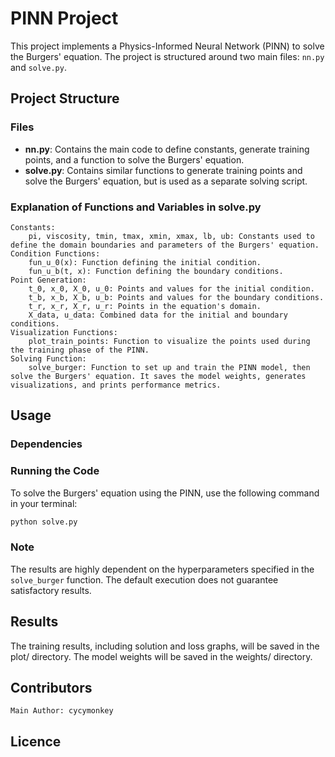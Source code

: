 # PINN Project

This project implements a Physics-Informed Neural Network (PINN) to solve the Burgers' equation. The project is structured around two main files: `nn.py` and `solve.py`.

## Project Structure

### Files

- **nn.py**: Contains the main code to define constants, generate training points, and a function to solve the Burgers' equation.
- **solve.py**: Contains similar functions to generate training points and solve the Burgers' equation, but is used as a separate solving script.

### Explanation of Functions and Variables in solve.py

    Constants:
        pi, viscosity, tmin, tmax, xmin, xmax, lb, ub: Constants used to define the domain boundaries and parameters of the Burgers' equation.
    Condition Functions:
        fun_u_0(x): Function defining the initial condition.
        fun_u_b(t, x): Function defining the boundary conditions.
    Point Generation:
        t_0, x_0, X_0, u_0: Points and values for the initial condition.
        t_b, x_b, X_b, u_b: Points and values for the boundary conditions.
        t_r, x_r, X_r, u_r: Points in the equation's domain.
        X_data, u_data: Combined data for the initial and boundary conditions.
    Visualization Functions:
        plot_train_points: Function to visualize the points used during the training phase of the PINN.
    Solving Function:
        solve_burger: Function to set up and train the PINN model, then solve the Burgers' equation. It saves the model weights, generates visualizations, and prints performance metrics.

## Usage

### Dependencies

### Running the Code

To solve the Burgers' equation using the PINN, use the following command in your terminal:
```bash
python solve.py
```

### Note

The results are highly dependent on the hyperparameters specified in the `solve_burger` function. The default execution does not guarantee satisfactory results.

## Results

The training results, including solution and loss graphs, will be saved in the plot/ directory. The model weights will be saved in the weights/ directory.

## Contributors

    Main Author: cycymonkey

## Licence 

